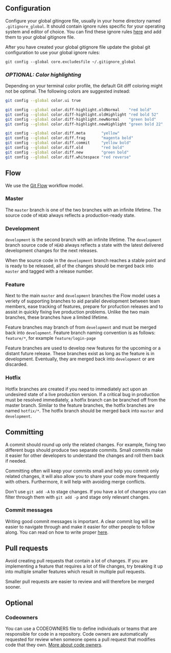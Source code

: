 ## Configuration

Configure your global gitingore file, usually in your home directory named `.gitignore_global`. It should contain ignore rules specific for your operating system and editor of choice. You can find these ignore rules [here](https://github.com/github/gitignore/tree/master/Global) and add them to your global gitignore file.

After you have created your global gitignore file update the global git configuration to use your global ignore rules:

`git config --global core.excludesfile ~/.gitignore_global`


### _OPTIONAL: Color highlighting_

Depending on your terminal color profile, the default Git diff coloring might not be optimal. The following colors are suggested instead:

```bash
git config --global color.ui true

git config --global color.diff-highlight.oldNormal    "red bold"
git config --global color.diff-highlight.oldHighlight "red bold 52"
git config --global color.diff-highlight.newNormal    "green bold"
git config --global color.diff-highlight.newHighlight "green bold 22"

git config --global color.diff.meta       "yellow"
git config --global color.diff.frag       "magenta bold"
git config --global color.diff.commit     "yellow bold"
git config --global color.diff.old        "red bold"
git config --global color.diff.new        "green bold"
git config --global color.diff.whitespace "red reverse"
```

## Flow

We use the [Git Flow](https://nvie.com/files/Git-branching-model.pdf) workflow model.

### Master
The `master` branch is one of the two branches with an infinite lifetime. The source code of `HEAD` always reflects a production-ready state.

### Development

`development` is the second branch with an infinite lifetime. The `development` branch source code of `HEAD` always reflects a state with the latest delivered development changes for the next releases.

When the source code in the `development` branch reaches a stable point and is ready to be released, all of the changes should be merged back into `master` and tagged with a release number.

### Feature

Next to the main `master` and `development` branches the Flow model uses a veriety of supporting branches to aid parallel development between team members, ease tracking of features, prepare for profuction releases and to assist in quickly fixing live production problems.
Unlike the two main branches, these branches have a limited lifetime.

Feature branches may branch of from `development` and must be merged back into `development`. Feature branch naming convention is as follows: `feature/*`, for example `feature/login-page`

Feature branches are used to develop new features for the upcoming or a distant future release. These branches exist as long as the feature is in development. Eventually, they are merged back into `development` or are discarded.


### Hotfix

Hotfix branches are created if you need to immediately act upon an undesired state of a live production version. If a critical bug in production must be resolved immediately, a hotfix branch can be branched off from the master branch. Similar to the feature branches, the hotfix branches are named `hotfix/*`. The hotfix branch should be merged back into `master` and `development`.


## Committing

A commit should round up only the related changes. For example, fixing two different bugs should produce two separate commits. Small commits make it easier for other developers to understand the changes and roll them back if needed.

Committing often will keep your commits small and help you commit only related changes, it will also allow you to share your code more frequently with others. Furthermore, it will help with avoiding merge conflicts.

Don't use `git add -A` to stage changes. If you have a lot of changes you can filter through them with `git add -p` and stage only relevant changes.


### Commit messages

Writing good commit messages is important. A clear commit log will be easier to navigate through and make it easier for other people to follow along. You can read on how to write proper [here](https://chris.beams.io/posts/git-commit/).


## Pull requests

Avoid creating pull requests that contain a lot of changes. If you are implementing a feature that requires a lot of file changes, try breaking it up into multiple smaller features which result in multiple pull requests.

Smaller pull requests are easier to review and will therefore be merged sooner.

## Optional

### Codeowners

You can use a CODEOWNERS file to define individuals or teams that are responsible for code in a repository. Code owners are automatically requested for review when someone opens a pull request that modifies code that they own. [More about code owners](https://help.github.com/articles/about-code-owners/).
